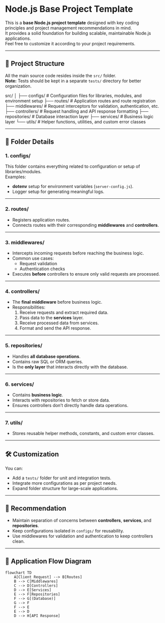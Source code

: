 # Node.js Base Project Template

This is a **base Node.js project template** designed with key coding principles and project management recommendations in mind.  
It provides a solid foundation for building scalable, maintainable Node.js applications.  
Feel free to customize it according to your project requirements.

---

## 📁 Project Structure

All the main source code resides inside the `src/` folder.  
**Note:** Tests should be kept in a separate `tests/` directory for better organization.

src/
│
├── configs/ # Configuration files for libraries, modules, and environment setup
├── routes/ # Application routes and route registration
├── middlewares/ # Request interceptors for validation, authentication, etc.
├── controllers/ # Request handling and API response formatting
├── repositories/ # Database interaction layer
├── services/ # Business logic layer
└── utils/ # Helper functions, utilities, and custom error classes

---

## 📂 Folder Details

### **1. configs/**

This folder contains everything related to configuration or setup of libraries/modules.  
Examples:

- **dotenv** setup for environment variables (`server-config.js`).
- Logger setup for generating meaningful logs.

---

### **2. routes/**

- Registers application routes.
- Connects routes with their corresponding **middlewares** and **controllers**.

---

### **3. middlewares/**

- Intercepts incoming requests before reaching the business logic.
- Common use cases:
  - Request validation
  - Authentication checks
- Executes **before** controllers to ensure only valid requests are processed.

---

### **4. controllers/**

- The **final middleware** before business logic.
- Responsibilities:
  1. Receive requests and extract required data.
  2. Pass data to the **services** layer.
  3. Receive processed data from services.
  4. Format and send the API response.

---

### **5. repositories/**

- Handles **all database operations**.
- Contains raw SQL or ORM queries.
- Is the **only layer** that interacts directly with the database.

---

### **6. services/**

- Contains **business logic**.
- Interacts with repositories to fetch or store data.
- Ensures controllers don’t directly handle data operations.

---

### **7. utils/**

- Stores reusable helper methods, constants, and custom error classes.

---

## 🛠 Customization

You can:

- Add a `tests/` folder for unit and integration tests.
- Integrate more configurations as per project needs.
- Expand folder structure for large-scale applications.

---

## 📌 Recommendation

- Maintain separation of concerns between **controllers**, **services**, and **repositories**.
- Keep configurations isolated in `configs/` for reusability.
- Use middlewares for validation and authentication to keep controllers clean.

---

## 🔄 Application Flow Diagram

```mermaid
flowchart TD
    A[Client Request] --> B[Routes]
    B --> C[Middlewares]
    C --> D[Controllers]
    D --> E[Services]
    E --> F[Repositories]
    F --> G[(Database)]
    G --> F
    F --> E
    E --> D
    D --> H[API Response]
```
